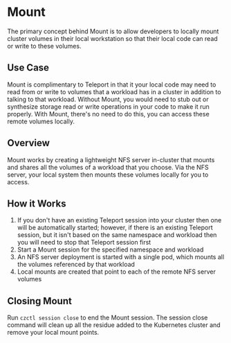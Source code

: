 # Mount

The primary concept behind Mount is to allow developers to locally mount cluster volumes in their local workstation so 
that their local code can read or write to these volumes.

## Use Case

Mount is complimentary to Teleport in that it your local code may need to read from or write to volumes that a workload
has in a cluster in addition to talking to that workload. 
Without Mount, you would need to stub out or synthesize storage read or write operations in your code to make it run properly.
With Mount, there's no need to do this, you can access these remote volumes locally.

## Overview

Mount works by creating a lightweight NFS server in-cluster that mounts and shares all the volumes of a workload that you choose. 
Via the NFS server, your local system then mounts these volumes locally for you to access.

## How it Works

1. If you don't have an existing Teleport session into your cluster then one will be automatically started; however, if there is an existing Teleport session, but it isn't based on the same namespace and workload then you will need to stop that Teleport session first
1. Start a Mount session for the specified namespace and workload
1. An NFS server deployment is started with a single pod, which mounts all the volumes referenced by that workload
1. Local mounts are created that point to each of the remote NFS server volumes

## Closing Mount

Run `czctl session close` to end the Mount session. 
The session close command will clean up all the residue added to the Kubernetes cluster and remove your local mount points.

